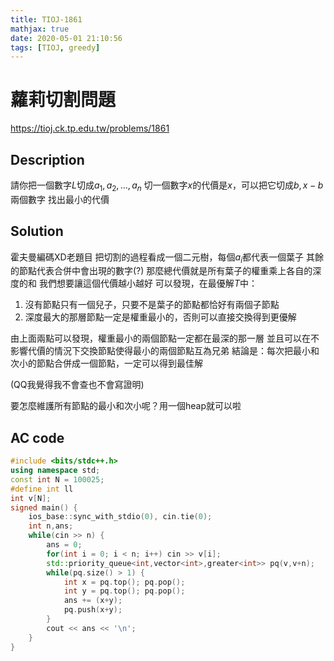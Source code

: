 ```yaml
---
title: TIOJ-1861
mathjax: true
date: 2020-05-01 21:10:56
tags: [TIOJ, greedy]
---
```

# 蘿莉切割問題

https://tioj.ck.tp.edu.tw/problems/1861

## Description
請你把一個數字$L$切成$a_1, a_2, \dots, a_n$
切一個數字$x$的代價是$x$，可以把它切成$b, x-b$兩個數字
找出最小的代價

## Solution
霍夫曼編碼XD老題目
把切割的過程看成一個二元樹，每個$a_i$都代表一個葉子
其餘的節點代表合併中會出現的數字(?)
那麼總代價就是所有葉子的權重乘上各自的深度的和
我們想要讓這個代價越小越好
可以發現，在最優解$T$中：

1. 沒有節點只有一個兒子，只要不是葉子的節點都恰好有兩個子節點
2. 深度最大的那層節點一定是權重最小的，否則可以直接交換得到更優解

由上面兩點可以發現，權重最小的兩個節點一定都在最深的那一層
並且可以在不影響代價的情況下交換節點使得最小的兩個節點互為兄弟
結論是：每次把最小和次小的節點合併成一個節點，一定可以得到最佳解

(QQ我覺得我不會查也不會寫證明)

要怎麼維護所有節點的最小和次小呢？用一個heap就可以啦

## AC code

```cpp
#include <bits/stdc++.h>
using namespace std;
const int N = 100025;
#define int ll
int v[N];
signed main() {
    ios_base::sync_with_stdio(0), cin.tie(0);
    int n,ans;
    while(cin >> n) {
        ans = 0;
        for(int i = 0; i < n; i++) cin >> v[i];
        std::priority_queue<int,vector<int>,greater<int>> pq(v,v+n);
        while(pq.size() > 1) {
            int x = pq.top(); pq.pop();
            int y = pq.top(); pq.pop();
            ans += (x+y);
            pq.push(x+y);
        }
        cout << ans << '\n';
    }
}
```